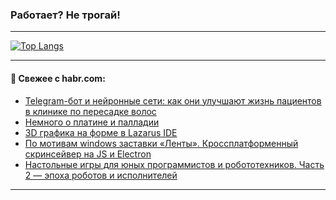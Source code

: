 ### Работает? Не трогай!

---
<!--
#### 🛠️ Technical stack:

![Java](https://img.shields.io/badge/Java-informational?logo=Oracle&style=flat&logoColor=white&color=FF4500)
![Kotlin](https://img.shields.io/badge/Kotlin-informational?logo=Kotlin&style=flat&logoColor=white&color=774D97)
![TS](https://img.shields.io/badge/TypeScript-informational?logo=typeScript&style=flat&logoColor=black&color=017acc)
![Python](https://img.shields.io/badge/Python-informational?logo=Python&style=flat&logoColor=black&color=ffdd54) <br>
![Spring](https://img.shields.io/badge/Spring-informational?logo=Spring&style=flat&logoColor=white&color=6DB33F) 
![SpringBoot](https://img.shields.io/badge/SpringBoot-informational?logo=SpringBoot&style=flat&logoColor=white&color=6DB33F)
![Nest](https://img.shields.io/badge/NestJS-informational?logo=NestJS&style=flat&logoColor=white&color=E0234E) 
![NodeJS](https://img.shields.io/badge/NodeJS-informational?logo=node.js&style=flat&logoColor=white&color=70A760)<br>
![PostgreSQL](https://img.shields.io/badge/PostgreSQL-informational?logo=PostgreSQL&style=flat&logoColor=white&color=DAA520)
![MongoDB](https://img.shields.io/badge/MongoDB-informational?logo=MongoDB&style=flat&logoColor=white&color=870000)
![Apache](https://img.shields.io/badge/Apache-informational?logo=apache&style=flat&logoColor=white&color=f74e28)

___ 
-->

<!--- #### 🛠️ : --->

[![Top Langs](https://github-readme-stats-82jvfl3w3-advtsettinggmailcoms-projects.vercel.app/api/top-langs/?username=zloylis&langs_count=10&hide_title=true&title_color=e6edf3&size_weight=0.5&count_weight=0.5&layout=compact&hide_progress=true&hide_border=true&theme=dracula)](https://github.com/zloylis)

<!---


####  :octocat:&nbsp;&nbsp; Статистика:

![GitHub stats](https://github-readme-stats-u2qms2cxw-advtsettinggmailcoms-projects.vercel.app/api?username=zloylis&show_icons=true&hide_border=true&theme=dracula&title_color=e6edf3&include_all_commits=true&count_private=true&hide_rank=false&hide_title=true&rank_icon=github)
-->
---

#### 💬 Свежее с habr.com:

<!-- BLOG-POST-LIST:START -->
- [Telegram-бот и нейронные сети: как они улучшают жизнь пациентов в клинике по пересадке волос](https://habr.com/ru/articles/876610/?utm_source=habrahabr&utm_medium=rss&utm_campaign=876610)
- [Немного о платине и палладии](https://habr.com/ru/articles/876616/?utm_source=habrahabr&utm_medium=rss&utm_campaign=876616)
- [3D графика на форме в Lazarus IDE](https://habr.com/ru/articles/876424/?utm_source=habrahabr&utm_medium=rss&utm_campaign=876424)
- [По мотивам windows заставки «Ленты». Кроссплатформенный скринсейвер на JS и Electron](https://habr.com/ru/articles/876606/?utm_source=habrahabr&utm_medium=rss&utm_campaign=876606)
- [Настольные игры для юных программистов и робототехников. Часть 2 — эпоха роботов и исполнителей](https://habr.com/ru/articles/876604/?utm_source=habrahabr&utm_medium=rss&utm_campaign=876604)
<!-- BLOG-POST-LIST:END -->

---
